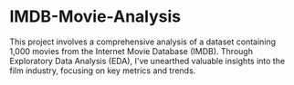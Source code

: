 # IMDB-Movie-Analysis
This project involves a comprehensive analysis of a dataset containing 1,000 movies from the Internet Movie Database (IMDB). Through Exploratory Data Analysis (EDA), I've unearthed valuable insights into the film industry, focusing on key metrics and trends.
